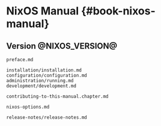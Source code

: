 # NixOS Manual {#book-nixos-manual}
## Version @NIXOS_VERSION@

<!--
  this is the top-level structure file for the nixos manual.

  the manual structure extends the nixpkgs commonmark further with include
  blocks to allow better organization of input text. there are six types of
  include blocks: preface, parts, chapters, sections, appendix, and options.
  each type except `options`` corresponds to the docbook elements of (roughly)
  the same name, and can itself can further include blocks to denote its
  substructure.

  non-`options`` include blocks are fenced code blocks that list a number of
  files to include, in the form

     ```{=include=} <type>
     <file-name-1>
     <file-name-2>
     <...>
     ```

  `options` include blocks do not list file names but contain a list of key-value
  pairs that describe the options to be included and how to convert them into
  elements of the manual output type:

      ```{=include=} options
      id-prefix: <options id prefix>
      list-id: <variable list element id>
      source: <path to options.json>
      ```

-->

```{=include=} preface
preface.md
```

```{=include=} parts
installation/installation.md
configuration/configuration.md
administration/running.md
development/development.md
```

```{=include=} chapters
contributing-to-this-manual.chapter.md
```

```{=include=} appendix html:into-file=//options.html
nixos-options.md
```

```{=include=} appendix html:into-file=//release-notes.html
release-notes/release-notes.md
```
